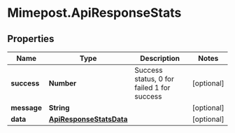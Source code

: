 # Mimepost.ApiResponseStats

## Properties
Name | Type | Description | Notes
------------ | ------------- | ------------- | -------------
**success** | **Number** | Success status, 0 for failed 1 for success | [optional] 
**message** | **String** |  | [optional] 
**data** | [**ApiResponseStatsData**](ApiResponseStatsData.md) |  | [optional] 


